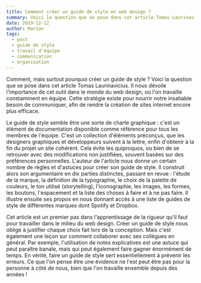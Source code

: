 ```yaml
---
title: Comment créer un guide de style en web design ?
summary: Voici la question que se pose dans cet article Tomas Laurinavicius.
date: 2019-12-12
author: Marion
tags:
  - post
  - guide de style
  - travail d'équipe
  - communication
  - organisation
---
```


Comment, mais surtout pourquoi créer un guide de style ?
Voici la question que se pose dans cet article Tomas Laurinavicius. Il nous dévoile l'importance de cet outil dans le monde du web design, où l'on travaille constamment en équipe. Cette stratégie existe pour nourrir notre insatiable besoin de communiquer, afin de rendre la création de sites internet encore plus efficace.

Le guide de style semble être une sorte de charte graphique : c'est un élément de documentation disponible comme référence pour tous les membres de l'équipe. C'est un collection d'éléments préconçus, que les designers graphiques et développeurs suivent à la lettre, enfin d'obtenir à la fin du projet un site cohérent.
Cela évite les quiproquos, ou bien de se retrouver avec des modifications non justifiées, souvent basées sur des préférences personnelles.
L'auteur de l'article nous donne un certain nombre de règles et d'astuces pour créer son guide de style. Il construit alors son argumentaire en dix parties distinctes, passant en revue : l'étude de la marque, la définition de la typographie, le choix de la palette de couleurs, le ton utilisé (storytelling), l'iconographie, les images, les formes, les boutons, l'espacement et la liste des choses à faire et à ne pas faire.
Il illustre ensuite ses propos en nous donnant accès à une liste de guides de style de différentes marques dont Spotify et Dropbox.

Cet article est un premier pas dans l'apprentissage de la rigueur qu'il faut pour travailler dans le milieu du web design. Créer un guide de style nous oblige à justifier chaque choix fait lors de la conception. Mais c'est également une leçon sur comment collaborer avec ses collègues en général. Par exemple, l'utilisation de notes explicatives est une astuce qui peut paraître banale, mais qui peut également faire gagner énormément de temps. En vérité, faire un guide de style sert essentiellement à prévenir les erreurs. Ce que l'on pense être une évidence ne l'est peut être pas pour la personne à côté de nous, bien que l'on travaille ensemble depuis des années !
